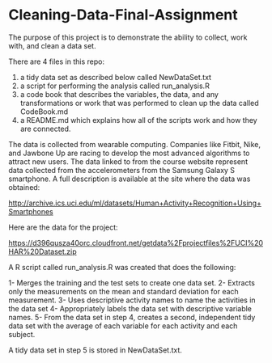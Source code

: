 # Cleaning-Data-Final-Assignment
The purpose of this project is to demonstrate the ability to collect, work with, and clean a data set.

There are 4 files in this repo: 
1) a tidy data set as described below called NewDataSet.txt
2) a script for performing the analysis called run_analysis.R 
3) a code book that describes the variables, the data, and any transformations or work that was performed to clean up the data called CodeBook.md 
4) a README.md which explains how all of the scripts work and how they are connected.

The data is collected from wearable computing. Companies like Fitbit, Nike, and Jawbone Up are racing to develop the most advanced algorithms to attract new users. The data linked to from the course website represent data collected from the accelerometers from the Samsung Galaxy S smartphone. A full description is available at the site where the data was obtained:

http://archive.ics.uci.edu/ml/datasets/Human+Activity+Recognition+Using+Smartphones

Here are the data for the project:

https://d396qusza40orc.cloudfront.net/getdata%2Fprojectfiles%2FUCI%20HAR%20Dataset.zip

A R script called run_analysis.R was created that does the following:

1- Merges the training and the test sets to create one data set.
2- Extracts only the measurements on the mean and standard deviation for each measurement.
3- Uses descriptive activity names to name the activities in the data set
4- Appropriately labels the data set with descriptive variable names.
5- From the data set in step 4, creates a second, independent tidy data set with the average of each variable for each activity and each subject.

A tidy data set in step 5 is stored in NewDataSet.txt.
